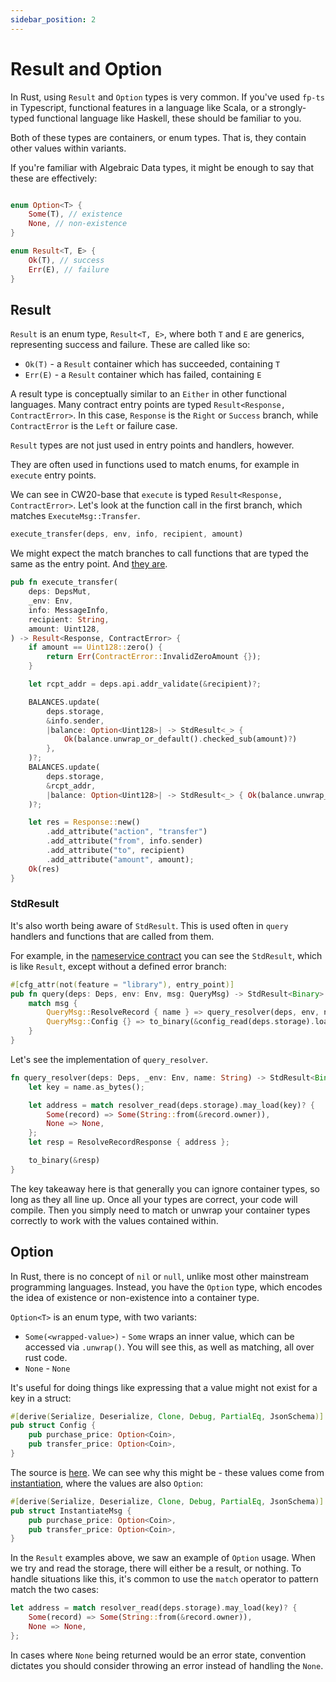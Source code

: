 ```yaml
---
sidebar_position: 2
---
```


# Result and Option

In Rust, using `Result` and `Option` types is very common. If you've used `fp-ts` in Typescript, functional features in
a language like Scala, or a strongly-typed functional language like Haskell, these should be familiar to you.

Both of these types are containers, or enum types. That is, they contain other values within variants.

If you're familiar with Algebraic Data types, it might be enough to say that these are effectively:

```rust

enum Option<T> {
    Some(T), // existence
    None, // non-existence
}

enum Result<T, E> {
    Ok(T), // success
    Err(E), // failure
}
```

## Result

`Result` is an enum type, `Result<T, E>`, where both `T` and `E` are generics, representing success and failure. These
are called like so:

- `Ok(T)` - a `Result` container which has succeeded, containing `T`
- `Err(E)` - a `Result` container which has failed, containing `E`

A result type is conceptually similar to an `Either` in other functional languages. Many contract entry points are typed
`Result<Response, ContractError>`. In this case, `Response` is the `Right` or `Success` branch, while `ContractError` is
the `Left` or failure case.

`Result` types are not just used in entry points and handlers, however.

They are often used in functions used to match enums, for example in `execute` entry points.

We can see in CW20-base that `execute` is typed `Result<Response, ContractError>`. Let's look at the function call in
the first branch, which matches `ExecuteMsg::Transfer`.

```rust
execute_transfer(deps, env, info, recipient, amount)
```

We might expect the match branches to call functions that are typed the same as the entry point. And [they
are](https://github.com/CosmWasm/cw-plus/blob/main/contracts/cw20-base/src/contract.rs#L173).

```rust
pub fn execute_transfer(
    deps: DepsMut,
    _env: Env,
    info: MessageInfo,
    recipient: String,
    amount: Uint128,
) -> Result<Response, ContractError> {
    if amount == Uint128::zero() {
        return Err(ContractError::InvalidZeroAmount {});
    }

    let rcpt_addr = deps.api.addr_validate(&recipient)?;

    BALANCES.update(
        deps.storage,
        &info.sender,
        |balance: Option<Uint128>| -> StdResult<_> {
            Ok(balance.unwrap_or_default().checked_sub(amount)?)
        },
    )?;
    BALANCES.update(
        deps.storage,
        &rcpt_addr,
        |balance: Option<Uint128>| -> StdResult<_> { Ok(balance.unwrap_or_default() + amount) },
    )?;

    let res = Response::new()
        .add_attribute("action", "transfer")
        .add_attribute("from", info.sender)
        .add_attribute("to", recipient)
        .add_attribute("amount", amount);
    Ok(res)
}
```

### StdResult

It's also worth being aware of `StdResult`. This is used often in `query` handlers and functions that are called from
them.

For example, in the [nameservice
contract](https://github.com/CosmWasm/cw-examples/blob/main/contracts/nameservice/src/contract.rs#L95) you can see the
`StdResult`, which is like `Result`, except without a defined error branch:

```rust
#[cfg_attr(not(feature = "library"), entry_point)]
pub fn query(deps: Deps, env: Env, msg: QueryMsg) -> StdResult<Binary> {
    match msg {
        QueryMsg::ResolveRecord { name } => query_resolver(deps, env, name),
        QueryMsg::Config {} => to_binary(&config_read(deps.storage).load()?),
    }
}
```

Let's see the implementation of `query_resolver`.

```rust
fn query_resolver(deps: Deps, _env: Env, name: String) -> StdResult<Binary> {
    let key = name.as_bytes();

    let address = match resolver_read(deps.storage).may_load(key)? {
        Some(record) => Some(String::from(&record.owner)),
        None => None,
    };
    let resp = ResolveRecordResponse { address };

    to_binary(&resp)
}
```

The key takeaway here is that generally you can ignore container types, so long as they all line up. Once all your types
are correct, your code will compile. Then you simply need to match or unwrap your container types correctly to work with
the values contained within.

## Option

In Rust, there is no concept of `nil` or `null`, unlike most other mainstream programming languages. Instead, you have
the `Option` type, which encodes the idea of existence or non-existence into a container type.

`Option<T>` is an enum type, with two variants:

- `Some(<wrapped-value>)` - `Some` wraps an inner value, which can be accessed via `.unwrap()`. You will see this, as
  well as matching, all over rust code.
- `None` - `None`

It's useful for doing things like expressing that a value might not exist for a key in a struct:

```rust
#[derive(Serialize, Deserialize, Clone, Debug, PartialEq, JsonSchema)]
pub struct Config {
    pub purchase_price: Option<Coin>,
    pub transfer_price: Option<Coin>,
}
```

The source is [here](https://github.com/CosmWasm/cw-examples/blob/main/contracts/nameservice/src/state.rs#L13). We can
see why this might be - these values come from
[instantiation](https://github.com/CosmWasm/cw-examples/blob/main/contracts/nameservice/src/msg.rs#L6), where the values
are also `Option`:

```rust
#[derive(Serialize, Deserialize, Clone, Debug, PartialEq, JsonSchema)]
pub struct InstantiateMsg {
    pub purchase_price: Option<Coin>,
    pub transfer_price: Option<Coin>,
}
```

In the `Result` examples above, we saw an example of `Option` usage. When we try and read the storage, there will either
be a result, or nothing. To handle situations like this, it's common to use the `match` operator to pattern match the
two cases:

```rust
let address = match resolver_read(deps.storage).may_load(key)? {
    Some(record) => Some(String::from(&record.owner)),
    None => None,
};
```

In cases where `None` being returned would be an error state, convention dictates you should consider throwing an error
instead of handling the `None`.
